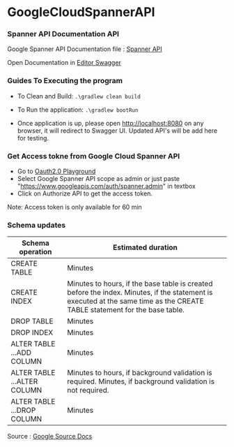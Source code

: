 # GoogleCloudSpannerAPI

### Spanner API Documentation API
Google Spanner API Documentation file : [Spanner API](https://raw.githubusercontent.com/AakashNarla/GoogleCloudSpannerAPI/master/google-spanner-api.yaml) 

Open Documentation in [Editor Swagger](http://editor.swagger.io/)

### Guides To Executing the program
* To Clean and Build:
``` .\gradlew clean build ```

* To Run the application:
``` .\gradlew bootRun ```
* Once application is up, please open [http://localhost:8080](http://localhost:8080/) on any browser, it will redirect to Swagger UI.
Updated API's will be add here for testing.

### Get Access tokne from Google Cloud Spanner API
* Go to [Oauth2.0 Playground](https://developers.google.com/oauthplayground/) 
* Select Google Spanner API scope as admin or just paste "https://www.googleapis.com/auth/spanner.admin" in textbox 
* Click on Authorize API to get the access token. 

Note: Access token is only available for 60 min


### Schema updates

| Schema operation            | Estimated duration                                                                                                                                                         |
|-----------------------------|----------------------------------------------------------------------------------------------------------------------------------------------------------------------------|
| CREATE TABLE                | Minutes                                                                                                                                                                    |
| CREATE INDEX                | Minutes to hours, if the base table is created before the index.  Minutes, if the statement is executed at the same time as the CREATE TABLE statement for the base table. |
| DROP TABLE                  | Minutes                                                                                                                                                                    |
| DROP INDEX                  | Minutes                                                                                                                                                                    |
| ALTER TABLE ...ADD COLUMN   | Minutes                                                                                                                                                                    |
| ALTER TABLE ...ALTER COLUMN | Minutes to hours, if background validation is required. Minutes, if background validation is not required.                                                                 |
| ALTER TABLE ...DROP COLUMN  | Minutes                                                                                                                                                                  |

Source : [Google Source Docs](https://cloud.google.com/spanner/docs/schema-updates)
